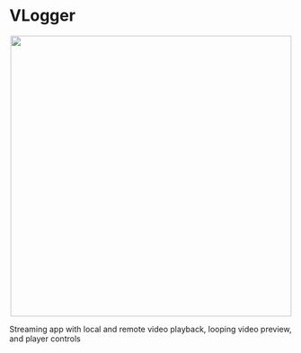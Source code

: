 # VLogger


<p align="center"> <img src="/1.PNG" width="500"> </p>

Streaming app with local and remote video playback, looping video preview, and player controls
